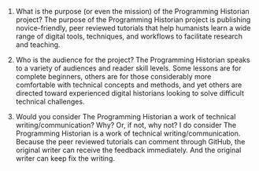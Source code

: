 1. What is the purpose (or even the mission) of the Programming Historian project?
  The purpose of the Programming Historian project is publishing novice-friendly, peer reviewed tutorials that help humanists learn a wide range of digital tools, techniques, and workflows to facilitate research and teaching. 

1. Who is the audience for the project?
  The Programming Historian speaks to a variety of audiences and reader skill levels. Some lessons are for complete beginners, others are for those considerably more comfortable with technical concepts and methods, and yet others are directed toward experienced digital historians looking to solve difficult technical challenges.

1. Would you consider The Programming Historian a work of technical writing/communication? Why? Or, if not, why not?
  I do consider The Programming Historian is a work of technical writing/communication. Because the peer reviewed tutorials can comment through GitHub, the original writer can receive the feedback immediately. And the original writer can keep fix the writing.
